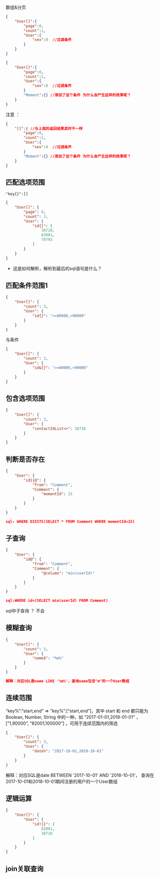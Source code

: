 数组&分页

```json
{
    "User[]":{
        "page":0,
        "count":1,
        "User":{
            "sex":0  //过滤条件
        }
    }
}
```
```json
{
    "User[]":{
        "page":0,
        "count":1,
        "User":{
            "sex":0  //过滤条件
        }
        "Moment":{} //添加了这个条件 为什么会产生这样的效果呢？
    }
}
```

注意 ：
```json
{
    "[]":{ //与上面的返回结果其时不一样
        "page":0,
        "count":1,
        "User":{
            "sex":0  //过滤条件
        }
        "Moment":{} //添加了这个条件 为什么会产生这样的效果呢？
    }
}

```

## 匹配选项范围

`"key{}":[]`

```json
{
    "User[]": {
        "page": 0,
        "count": 3,
        "User": {
            "id{}": [
                38710,
                82001,
                70793
            ]
        }
    }
}
```

- 这是如何解析，解析到最后的sql语句是什么？


##  匹配条件范围1

```json
{
    "User[]": {
        "count": 3,
        "User": {
            "id{}": "<=80000,>90000"
        }
    }
}

```

与条件
```json
{
    "User[]": {
        "count": 3,
        "User": {
            "id&{}": ">=80000,<90000"
        }
    }
}

```

## 包含选项范围

```json
{
    "User[]": {
        "count": 3,
        "User": {
            "contactIdList<>": 38710
        }
    }
}

```

## 判断是否存在

```json
{
    "User": {
        "id}{@": {
            "from": "Comment",
            "Comment": {
                "momentId": 15
            }
        }
    }
}

sql: WHERE EXISTS(SELECT * FROM Comment WHERE momentId=15)
```


## 子查询

```json
{
    "User": {
        "id@": {
            "from": "Comment",
            "Comment": {
                "@column": "min(userId)"
            }
        }
    }
}

sql:WHERE id=(SELECT min(userId) FROM Comment)
```

sql中子查询 ？ 不会

## 模糊查询

```json
{
    "User[]": {
        "count": 3,
        "User": {
            "name$": "%m%"
        }
    }
}

解释：对应SQL是name LIKE '%m%'，查询name包含"m"的一个User数组
```

## 连续范围
“key%”:“start,end” => “key%”:[“start,end”]，其中 start 和 end 都只能为 Boolean, Number, String 中的一种，如 “2017-01-01,2019-01-01” ，[“1,90000”, “82001,100000”] ，可用于连续范围内的筛选


```json
{
    "User[]": {
        "count": 3,
        "User": {
            "date%": "2017-10-01,2018-10-01"
        }
    }
}
```

解释：对应SQL是date BETWEEN '2017-10-01' AND '2018-10-01'，
查询在2017-10-01和2018-10-01期间注册的用户的一个User数组


## 逻辑运算
```json
{
    "User[]": {
        "User": {
            "id!{}": [
                82001,
                38710
            ]
        }
    }
}
```

## join关联查询

